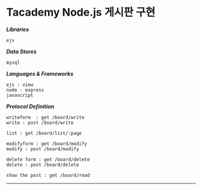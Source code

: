 Tacademy Node.js 게시판 구현
================
***Libraries***

	ejs
	
***Data Stores***

	mysql

***Languages & Frameworks***

	ejs : view
	node - express
	javascript

***Protocol Definition***

	writeform  : get /board/write
	write : post /board/write

	list : get /board/list/:page

	modifyform : get /board/modify
	modify : post /board/modify

	delete form : get /board/delete
	delete : post /board/delete

	show the post : get /board/read
____


